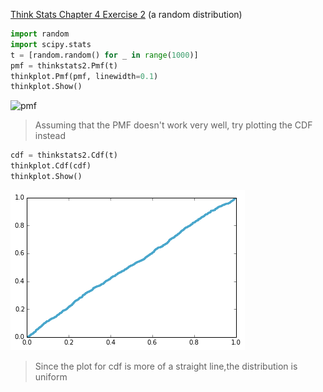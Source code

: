 [Think Stats Chapter 4 Exercise 2](http://greenteapress.com/thinkstats2/html/thinkstats2005.html#toc41) (a random distribution)
```python
import random
import scipy.stats
t = [random.random() for _ in range(1000)]
pmf = thinkstats2.Pmf(t)
thinkplot.Pmf(pmf, linewidth=0.1)
thinkplot.Show()
````
![pmf](pmf.png)
> Assuming that the PMF doesn't work very well, try plotting the CDF instead

```python
cdf = thinkstats2.Cdf(t)
thinkplot.Cdf(cdf)
thinkplot.Show()
```
![pmf](cdf.png)

> Since the plot for cdf is more of a straight line,the distribution is uniform
